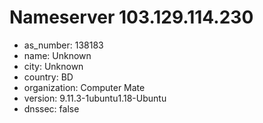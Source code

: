 # Nameserver 103.129.114.230

* as_number: 138183
* name: Unknown
* city: Unknown
* country: BD
* organization: Computer Mate
* version: 9.11.3-1ubuntu1.18-Ubuntu
* dnssec: false
